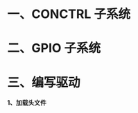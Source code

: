 # 一、CONCTRL 子系统

# 二、GPIO 子系统

# 三、编写驱动








**1、加载头文件**
<!--stackedit_data:
eyJoaXN0b3J5IjpbMTU4MzA4MzkxXX0=
-->